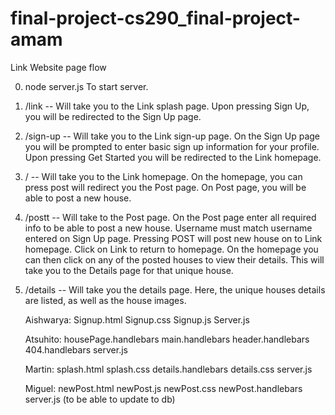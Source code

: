 # final-project-cs290_final-project-amam

Link Website page flow

0. node server.js
    To start server.
    
1. /link -- Will take you to the Link splash page.
    Upon pressing Sign Up, you will be redirected to the Sign Up page.
    
2. /sign-up -- Will take you to the Link sign-up page.
    On the Sign Up page you will be prompted to enter basic sign up information for your profile.
    Upon pressing Get Started you will be redirected to the Link homepage.
    
3. / -- Will take you to the Link homepage.
    On the homepage, you can press post will redirect you the Post page.
    On Post page, you will be able to post a new house.
    
4. /postt -- Will take to the Post page.
    On the Post page enter all required info to be able to post a new house.
    Username must match username entered on Sign Up page.
    Pressing POST will post new house on to Link homepage.
    Click on Link to return to homepage.
    On the homepage you can then click on any of the posted houses to view their details.
    This will take you to the Details page for that unique house.
    
5. /details -- Will take you the details page.
    Here, the unique houses details are listed, as well as the house images.
    
    Aishwarya:
        Signup.html
        Signup.css
        Signup.js
        Server.js
        
    Atsuhito:
        housePage.handlebars
        main.handlebars
        header.handlebars
        404.handlebars
        server.js
    
    Martin:
        splash.html
        splash.css
        details.handlebars
        details.css
        server.js
       
    Miguel:
        newPost.html
        newPost.js
        newPost.css
        newPost.handlebars
        server.js (to be able to update to db)
     
